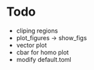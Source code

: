 # Todo

- cliping regions
- plot_figures  -> show_figs
- vector plot
- cbar for homo plot
- modify default.toml

